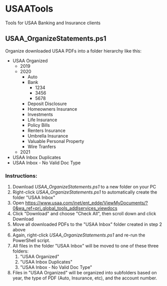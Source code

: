 # USAATools
Tools for USAA Banking and Insurance clients

## USAA_OrganizeStatements.ps1

Organize downloaded USAA PDFs into a folder hierarchy like this:

* USAA Organized
   * 2019
   * 2020
      * Auto
      * Bank
         * 1234
         * 3456
         * 5678
      * Deposit Disclosure
      * Homeowners Insurance
      * Investments
      * Life Insurance
      * Policy Bills
      * Renters Insurance
      * Umbrella Insurance
      * Valuable Personal Property
      * Wire Tranfers
   * 2021
* USAA Inbox Duplicates
* USAA Inbox - No Valid Doc Type

### Instructions:
1. Download *USAA_OrganizeStatements.ps1* to a new folder on your PC
1. Right-click *USAA_OrganizeStatements.ps1* to automatically create the folder "USAA Inbox"
1. Open https://www.usaa.com/inet/ent_edde/ViewMyDocuments/?0&wa_ref=pri_global_tools_addlservices_viewdocs
1. Click "Download" and choose "Check All", then scroll down and click Download
1. Move all downloaded PDFs to the "USAA Inbox" folder created in step 2 above
1. Again, right-click *USAA_OrganizeStatements.ps1* and re-run the PowerShell script.
1. All files in the folder "USAA Inbox" will be moved to one of these three folders:
   1. "USAA Organized"
   2. "USAA Inbox Duplicates"
   3. "USAA Inbox - No Valid Doc Type"
1. Files in "USAA Organized" will be organized into subfolders based on year, the type of PDF (Auto, Insurance, etc), and the account number.
